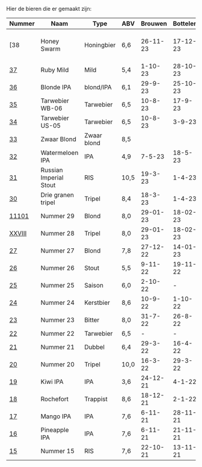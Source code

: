 Hier de bieren die er gemaakt zijn:

Nummer                                          | Naam                   | Type        | ABV  | Brouwen  | Bottelen | Voorraad
----------------------------------------------- | ---------------------- | ----------- | ---- | -------- |  ------- | ---
[38                   | Honey Swarm            | Honingbier  | 6,6  | 26-11-23 | 17-12-23 | Ja](bieren/38-honey-swarm.md)
[37](bieren/37-ruby-mild.md)                    | Ruby Mild              | Mild        | 5,4  | 1-10-23  | 28-10-23 | Ja
[36](bieren/36-blonde.md)                       | Blonde IPA             | blond/IPA   | 6,1  | 29-9-23  | 25-10-23 | Ja
[35](bieren/35-tarwebier-wb-06.md)              | Tarwebier WB-06        | Tarwebier   | 6,5  | 10-8-23  | 17-9-23  | Ja
[34](bieren/34-tarwebier-us-05.md)              | Tarwebier US-05        | Tarwebier   | 6,5  | 10-8-23  | 3-9-23   | Ja
[33](bieren/33-zwaar-blond.md)                  | Zwaar Blond            | Zwaar blond | 8,5  |          |          | Ja
[32](bieren/32-watermeloen-ipa.md)              | Watermeloen IPA        | IPA         | 4,9  | 7-5-23   | 18-5-23  | Ja
[31](bieren/31-ris.md)                          | Russian Imperial Stout | RIS         | 10,5 | 19-3-23  | 1-4-23   | Ja
[30](bieren/30-drie-granen-tripel.md)           | Drie granen tripel     | Tripel      | 8,4  | 18-3-23  | 1-4-23   | Nee
[11101](bieren/11101-blond.md)                  | Nummer 29              | Blond       | 8,0  | 29-01-23 | 18-02-23 | Nee
[XXVIII](bieren/xxviii-tripel.md)               | Nummer 28              | Tripel      | 8,0  | 29-01-23 | 18-02-23 | Nee 
[27](bieren/27-blond.md)                        | Nummer 27              | Blond       | 7,8  | 27-12-22 | 14-01-23 | Nee
[26](bieren/26-coffee-chocolate-milky-stout.md) | Nummer 26              | Stout       | 5,5  | 9-11-22  | 19-11-22 | Nee
[25](bieren/25-saison.md)                       | Nummer 25              | Saison      | 6,0  | 2-10-22  | -        | Nee
[24](bieren/24-kerstbier.md)                    | Nummer 24              | Kerstbier   | 8,6  | 10-9-22  | 1-10-22  | Nee
[23](bieren/23-london-bitter.md)                | Nummer 23              | Bitter      | 8,0  | 31-7-22  | 26-8-22  | Nee
[22](bieren/22-american-wheat-beer.md)          | Nummer 22              | Tarwebier   | 6,5  | -        | -        | Nee
[21](bieren/21-dubbel-stout-biab.md)            | Nummer 21              | Dubbel      | 6,4  | 29-3-22  | 16-4-22  | Nee
[20](bieren/20-tripel-biab.md)                  | Nummer 20              | Tripel      | 10,0 | 16-3-22  | 29-3-22  | Nee
[19](bieren/19-kiwi-ipa.md)                     | Kiwi IPA               | IPA         | 3,6  | 24-12-21 | 4-1-22   | Nee
[18](bieren/18-rochefort-10.md)                 | Rochefort              | Trappist    | 8,6  | 18-12-21 | 2-1-22   | Nee
[17](bieren/17-mango-ipa.md)                    | Mango IPA              | IPA         | 7,6  | 6-11-21  | 28-11-21 | Nee
[16](bieren/16-pineapple-ipa.md)                | Pineapple IPA          | IPA         | 7,6  | 6-11-21  | 21-11-21 | Nee
[15](bieren/15-russian-imperial-stout.md)       | Nummer 15              | RIS         | 7,6  | 22-10-21 | 13-11-21 | Nee
